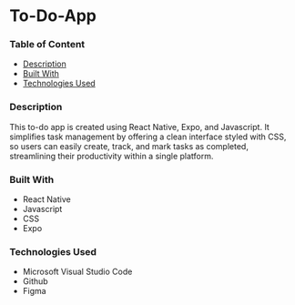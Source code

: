 # To-Do-App

### Table of Content
- [Description](#description)
- [Built With](#built-with)
- [Technologies Used](#technologies-used)

### Description

This to-do app is created using React Native, Expo, and Javascript. It simplifies task management by offering a clean interface styled with CSS, so users can easily create, track, and mark tasks as completed, streamlining their productivity within a single platform.

### Built With
- React Native
- Javascript
- CSS
- Expo

### Technologies Used
- Microsoft Visual Studio Code
- Github
- Figma
